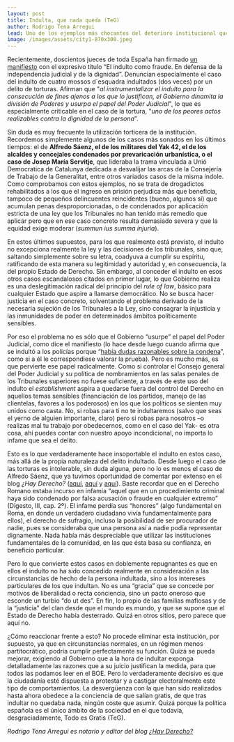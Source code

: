 ```yaml
---
layout: post
title: Indulta, que nada queda (TeG)
author: Rodrigo Tena Arregui
lead: Uno de los ejemplos más chocantes del deterioro institucional que padecemos es, sin duda, el de la actual práctica del indulto.
image: /images/assets/city1-870x300.jpeg
---
```


Recientemente, doscientos jueces de toda España han firmado [un manifiesto][1] con el expresivo título “El indulto como fraude. En defensa de la independencia judicial y de la dignidad”. Denuncian especialmente el caso del indulto de cuatro mossos d´esquadra indultados (dos veces) por un delito de torturas. Afirman que "*al instrumentalizar el indulto para la consecución de fines ajenos a los que lo justifican, el Gobierno dinamita la división de Poderes y usurpa el papel del Poder Judicial*", lo que es especialmente criticable en el caso de la tortura, "*uno de los peores actos realizables contra la dignidad de la persona*".

 

Sin duda es muy frecuente la utilización torticera de la institución. Recordemos simplemente algunos de los casos más sonados en los últimos tiempos: el de __Alfredo Sáenz, el de los militares del Yak 42, el de los alcaldes y concejales condenados por prevaricación urbanística, o el caso de Josep María Servitje__, que lideraba la trama vinculada a Unió Democratica de Catalunya dedicada a desvalijar las arcas de la Consejería de Trabajo de la Generalitat, entre otros variados casos de la misma índole. Como comprobamos con estos ejemplos, no se trata de drogadictos rehabilitados a los que el ingreso en prisión perjudica más que beneficia, tampoco de pequeños delincuentes reincidentes (bueno, algunos sí) que acumulan penas desproporcionadas, o de condenados por aplicación estricta de una ley que los Tribunales no han tenido más remedio que aplicar pero que en ese caso concreto resulta demasiado severa y que la equidad exige moderar (*summun ius summa injuria*).

 

En estos últimos supuestos, para los que realmente está previsto, el indulto no excepciona realmente la ley y las decisiones de los tribunales, sino que, saltando simplemente sobre su letra, coadyuva a cumplir su espíritu, ratificando de esta manera su legitimidad y autoridad y, en consecuencia, la del propio Estado de Derecho. Sin embargo, al conceder el indulto en esos otros casos escandalosos citados en primer lugar, lo que Gobierno realiza es una deslegitimación radical del principio del _rule of law_, básico para cualquier Estado que aspire a llamarse democrático. No se busca hacer justicia en el caso concreto, solventando el problema derivado de la necesaria sujeción de los Tribunales a la Ley, sino consagrar la injusticia y las inmunidades de poder en determinados ámbitos políticamente sensibles.

 

Por eso el problema no es sólo que el Gobierno “usurpe” el papel del Poder Judicial, como dice el manifiesto (lo hace desde luego cuando afirma que se indultó a los policías porque “[había dudas razonables sobre la condena][2]”, como si a él le correspondiese valorar la prueba). Pero es mucho más, es que pervierte ese papel radicalmente. Como si controlar el Consejo general del Poder Judicial y su política de nombramientos en las salas penales de los Tribunales superiores no fuese suficiente, a través de este uso del indulto el *establishment* aspira a quedarse fuera del control del Derecho en aquellos temas sensibles (financiación de los partidos, manejo de las clientelas, favores a los poderosos) en los que los políticos se sienten muy unidos como casta. No, si robas para ti no te indultaremos (salvo que seas el yerno de alguien importante, claro) pero si robas para nosotros –o realizas mal tu trabajo por obedecernos, como en el caso del Yak- es otra cosa, ahí puedes contar con nuestro apoyo incondicional, no importa lo infame que sea el delito.

 

Esto es lo que verdaderamente hace insoportable el indulto en estos caso, más allá de la propia naturaleza del delito indultado. Desde luego el caso de las torturas es intolerable, sin duda alguna, pero no lo es menos el caso de Alfredo Sáenz, que ya tuvimos oportunidad de comentar por extenso en el blog *¿Hay Derecho?* ([aquí][3], [aquí][4] y [aquí][5]). Baste recordar que en el Derecho Romano estaba incurso en infamia “aquel que en un procedimiento criminal haya sido condenado por falsa acusación o fraude en cualquier extremo” (Digesto, III, cap. 2º). El infame perdía sus “honores” (algo fundamental en Roma, en donde un verdadero ciudadano vivía fundamentalmente para ellos), el derecho de sufragio, incluso la posibilidad de ser procurador de nadie, pues se consideraba que una persona así a nadie podía representar dignamente. Nada había más despreciable que utilizar las instituciones fundamentales de la comunidad, en las que ésta basa su confianza, en beneficio particular.

 

Pero lo que convierte estos casos en doblemente repugnantes es que en ellos el indulto no ha sido concedido realmente en consideración a las circunstancias de hecho de la persona indultada, sino a los intereses particulares de los que indultan. No es una “gracia” que se concede por motivos de liberalidad o recta conciencia, sino un pacto oneroso que esconde un turbio “do ut des”. En fin, lo propio de las familias mafiosas y de la “justicia” del clan desde que el mundo es mundo, y que se supone que el Estado de Derecho había desterrado. Quizá en otros sitios, pero parece que aquí no.

 

¿Cómo reaccionar frente a esto?  No procede eliminar esta institución, por supuesto, ya que en circunstancias normales, en un régimen menos partitocrático, podría cumplir perfectamente su función. Quizá se pueda mejorar, exigiendo al Gobierno que a la hora de indultar exponga detalladamente las razones que a su juicio justifican la medida, para que todos las podamos leer en el BOE. Pero lo verdaderamente decisivo es que la ciudadanía esté dispuesta a protestar y a castigar electoralmente este tipo de comportamientos. La desvergüenza con la que han sido realizados hasta ahora obedece a la conciencia de que salían gratis, de que tras indultar no quedaba nada, ningún coste que asumir. Quizá porque la política española es el único ámbito de la sociedad en el que todavía, desgraciadamente, Todo es Gratis (TeG).

*Rodrigo Tena Arregui es notario y editor del blog [¿Hay Derecho?][6]*

[1]: http://imagenes.publico.es/resources/archivos/2012/11/29/1354178567342Indulto.pdf
[2]: http://pda.elpais.com/index.php?module=elp_pdapsp&page=elp_pda_noticia&idNoticia=20121201elpneppol_11.Tes&seccion=nac
[3]: http://hayderecho.com/2011/11/26/el-indultado/
[4]: http://hayderecho.com/2011/03/11/todo-por-la-pasta-sentencia-del-tribunal-supremo-en-el-caso-alfredo-saenz/
[5]: http://hayderecho.com/2011/12/12/honorable-por-decreto/
[6]: http://hayderecho.com